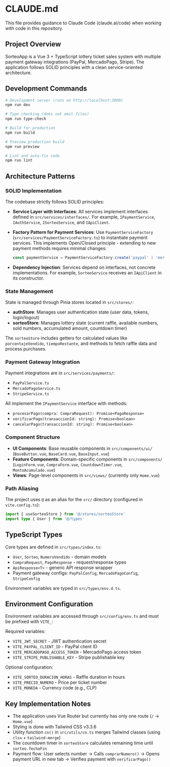 # CLAUDE.md

This file provides guidance to Claude Code (claude.ai/code) when working with code in this repository.

## Project Overview

SorteoApp is a Vue 3 + TypeScript lottery ticket sales system with multiple payment gateway integrations (PayPal, MercadoPago, Stripe). The application follows SOLID principles with a clean service-oriented architecture.

## Development Commands

```bash
# Development server (runs on http://localhost:3000)
npm run dev

# Type checking (does not emit files)
npm run type-check

# Build for production
npm run build

# Preview production build
npm run preview

# Lint and auto-fix code
npm run lint
```

## Architecture Patterns

### SOLID Implementation

The codebase strictly follows SOLID principles:

- **Service Layer with Interfaces**: All services implement interfaces defined in `src/services/interfaces/`. For example, `IPaymentService`, `IAuthService`, `ISorteoService`, and `IApiClient`.

- **Factory Pattern for Payment Services**: Use `PaymentServiceFactory` (`src/services/PaymentServiceFactory.ts`) to instantiate payment services. This implements Open/Closed principle - extending to new payment methods requires minimal changes:
  ```typescript
  const paymentService = PaymentServiceFactory.create('paypal' | 'mercadopago' | 'stripe')
  ```

- **Dependency Injection**: Services depend on interfaces, not concrete implementations. For example, `SorteoService` receives an `IApiClient` in its constructor.

### State Management

State is managed through Pinia stores located in `src/stores/`:

- **authStore**: Manages user authentication state (user data, tokens, login/logout)
- **sorteoStore**: Manages lottery state (current raffle, available numbers, sold numbers, accumulated amount, countdown timer)

The `sorteoStore` includes getters for calculated values like `porcentajeVendido`, `tiempoRestante`, and methods to fetch raffle data and process purchases.

### Payment Gateway Integration

Payment integrations are in `src/services/payments/`:
- `PayPalService.ts`
- `MercadoPagoService.ts`
- `StripeService.ts`

All implement the `IPaymentService` interface with methods:
- `procesarPago(compra: CompraRequest): Promise<PagoResponse>`
- `verificarPago(transaccionId: string): Promise<boolean>`
- `cancelarPago(transaccionId: string): Promise<boolean>`

### Component Structure

- **UI Components**: Base reusable components in `src/components/ui/` (`BaseButton.vue`, `BaseCard.vue`, `BaseInput.vue`)
- **Feature Components**: Domain-specific components in `src/components/` (`LoginForm.vue`, `CompraForm.vue`, `CountdownTimer.vue`, `MontoAcumulado.vue`)
- **Views**: Page-level components in `src/views/` (currently only `Home.vue`)

### Path Aliasing

The project uses `@` as an alias for the `src/` directory (configured in `vite.config.ts`):
```typescript
import { useSorteoStore } from '@/stores/sorteoStore'
import type { User } from '@/types'
```

## TypeScript Types

Core types are defined in `src/types/index.ts`:
- `User`, `Sorteo`, `NumeroVendido` - domain models
- `CompraRequest`, `PagoResponse` - request/response types
- `ApiResponse<T>` - generic API response wrapper
- Payment gateway configs: `PayPalConfig`, `MercadoPagoConfig`, `StripeConfig`

Environment variables are typed in `src/types/env.d.ts`.

## Environment Configuration

Environment variables are accessed through `src/config/env.ts` and must be prefixed with `VITE_`:

Required variables:
- `VITE_JWT_SECRET` - JWT authentication secret
- `VITE_PAYPAL_CLIENT_ID` - PayPal client ID
- `VITE_MERCADOPAGO_ACCESS_TOKEN` - MercadoPago access token
- `VITE_STRIPE_PUBLISHABLE_KEY` - Stripe publishable key

Optional configuration:
- `VITE_SORTEO_DURACION_HORAS` - Raffle duration in hours
- `VITE_PRECIO_NUMERO` - Price per ticket number
- `VITE_MONEDA` - Currency code (e.g., CLP)

## Key Implementation Notes

- The application uses Vue Router but currently has only one route (`/` → `Home.vue`)
- Styling is done with Tailwind CSS v3.3.6
- Utility function `cn()` in `src/utils/cn.ts` merges Tailwind classes (using `clsx` + `tailwind-merge`)
- The countdown timer in `sorteoStore` calculates remaining time until `sorteo.fechaFin`
- Payment flow: User selects number → Calls `comprarNumero()` → Opens payment URL in new tab → Verifies payment with `verificarPago()`

